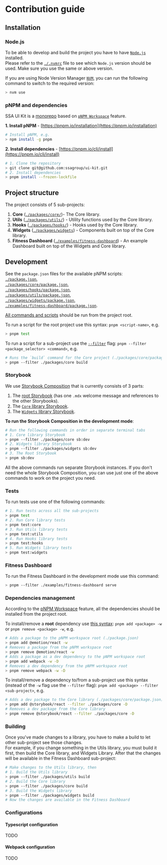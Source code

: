# Contribution guide

## Installation

### Node.js

To be able to develop and build the project you have to have [`Node.js`](https://nodejs.org/en) installed.  
Please refer to the [`./.nvmrc`](https://github.com/nvm-sh/nvm#nvmrc) file to see which `Node.js` version should be used. Make sure you use the same or above version.   

If you are using Node Version Manager [`NVM`](https://github.com/nvm-sh/nvm), you can run the following command to switch to the required version:
```bash
> nvm use
```

### pNPM and dependencies

SSA UI Kit is a [monorepo](https://en.wikipedia.org/wiki/Monorepo) based on [`pNPM Workspace`](https://pnpm.io/workspaces) feature.  

**1. Install pNPM** - [https://pnpm.io/installation](https://pnpm.io/installation)
```bash
# Install pNPM, e.g. 
> npm install -g pnpm
```

**2. Install dependencies** - [https://pnpm.io/cli/install](https://pnpm.io/cli/install)
```bash
# 1. Clone the repository
> git clone git@github.com:ssagroup/ui-kit.git
# 2. Install dependencies
> pnpm install --frozen-lockfile
```

## Project structure

The project consists of 5 sub-projects:
1. **Core** ([`./packages/core/`](https://github.com/ssagroup/ui-kit/tree/main/packages/core))- The Core library.   
2. **Utils** ([`./packages/utils/`](https://github.com/ssagroup/ui-kit/tree/main/packages/utils)) - Utility functions used by the Core library.  
3. **Hooks** ([`./packages/hooks/`](https://github.com/ssagroup/ui-kit/tree/main/packages/hooks)) - Hooks used by the Core library.  
4. **Widgets** ([`./packages/widgets`](https://github.com/ssagroup/ui-kit/tree/main/packages/widgets)) - Components built on top of the Core library.
5. **Fitness Dashboard** ([`./examples/fitness-dashboard`](https://github.com/ssagroup/ui-kit/tree/main/examples/fitness-dashboard)) - An example Dashboard built on top of the Widgets and Core library.   

## Development

See the `package.json` files for the available pNPM scripts:   
[`./package.json`](https://github.com/ssagroup/ui-kit/blob/main/package.json),   
[`./packages/core/package.json`](https://github.com/ssagroup/ui-kit/blob/main/packages/core/package.json),   
[`./packages/hooks/package.json`](https://github.com/ssagroup/ui-kit/blob/main/packages/hooks/package.json),   
[`./packages/utils/package.json`](https://github.com/ssagroup/ui-kit/blob/main/packages/utils/package.json),   
[`./packages/widgets/package.json`](https://github.com/ssagroup/ui-kit/blob/main/packages/widgets/package.json),   
[`./examples/fitness-dashboard/package.json`](https://github.com/ssagroup/ui-kit/blob/main/examples/fitness-dashboard/package.json).    

<ins>All commands and scripts</ins> should be run from the project root.  

To run a script for the root project use this syntax: `pnpm <script-name>`, e.g.  
```bash
> pnpm test 
```

To run a script for a sub-project use the [`--filter`](https://pnpm.io/filtering) flag: `pnpm --filter <package_selector> <command>`, e.g.
```bash
# Runs the `build` command for the Core project (./packages/core/package.json)
> pnpm --filter ./packages/core build
```

### Storybook

We use [Storybook Composition](https://storybook.js.org/docs/react/sharing/storybook-composition) that is currently consists of 3 parts:  
1. The [root Storybook](https://github.com/ssagroup/ui-kit/tree/main/.storybook) (has one `.mdx` welcome message and references to the other Storybooks).  
2. The [`Core` library Storybook](https://github.com/ssagroup/ui-kit/tree/main/packages/core/.storybook).  
3. The [`Widgets` library Storybook](https://github.com/ssagroup/ui-kit/tree/main/packages/widgets/.storybook).  

**To run the Storybook Composition in the development mode**:  
``` bash
# Run the following commands in order in separate terminal tabs
# 1. Core library Storybook
> pnpm --filter ./packages/core sb:dev  
# 2. Widgets library Storybook
> pnpm --filter ./packages/widgets sb:dev
# 3. The Root Storybook
> pnpm sb:dev 
```

All the above commands run separate Storybook instances. If you don't need the whole Storybook Composition, you can use just one of the above commands to work on the project you need.  

### Tests

To run tests use one of the following commands:  
``` bash
# 1. Run tests across all the sub-projects
> pnpm test
# 2. Run Core library tests
> pnpm test:core
# 3. Run Utils library tests
> pnpm test:utils
# 4. Run Hooks library tests
> pnpm test:hooks
# 5. Run Widgets library tests
> pnpm test:widgets
```

### Fitness Dashboard

To run the Fitness Dashboard in the development mode use this command:  
```bash
> pnpm --filter ./examples/fitness-dashboard serve
```

### Dependencies management

According to the [pNPM Workspace](https://pnpm.io/workspaces) feature, all the dependencies should be installed from the project root.   

To install/remove a **root** dependency use [this syntax](https://pnpm.io/pnpm-cli#-w---workspace-root): `pnpm add <package> -w` or `pnpm remove <package> -w`, e.g.   
``` bash
# Adds a package to the pNPM workspace root (./package.json)
> pnpm add @emotion/react -w
# Removes a package from the pNPM workspace root
> pnpm remove @emotion/react -w
# Adds a package as a dev dependency to the pNPM workspace root
> pnpm add webpack -w -D
# Removes a dev dependency from the pNPM workspace root
> pnpm remove webpack -w -D
```

To install/remove a dependency to/from a sub-project use this syntax (instead of the `-w` flag use the `--filter` flag): `pnpm add <package> --filter <sub-project>`, e.g.  

``` bash
# Adds a dev package to the Core library (./packages/core/package.json)
> pnpm add @storybook/react --filter ./packages/core -D
# Removes a dev package from the Core library
> pnpm remove @storybook/react --filter ./packages/core -D
```

### Building 

Once you've made changes to a library, you have to make a build to let other sub-project see those changes.  
For example, if you change something in the Utils library, you must build it first, then build the Core library, and Widgets Library. After that the changes will be available in the Fitness Dashboard sub-project:  


``` bash
# Make changes to the Utils library, then
# 1. Build the Utils library
> pnpm --filter ./packages/utils build
# 2. Build the Core library
> pnpm --filter ./packages/core build
# 3. Build the Widgets library
> pnpm --filter ./packages/widgets build
# Now the changes are available in the Fitness Dashboard
```


### Configurations

#### Typescript configuration 
TODO

#### Webpack configuration
TODO

